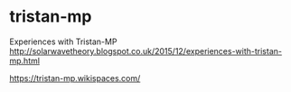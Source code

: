 # tristan-mp
Experiences with Tristan-MP
http://solarwavetheory.blogspot.co.uk/2015/12/experiences-with-tristan-mp.html

https://tristan-mp.wikispaces.com/
